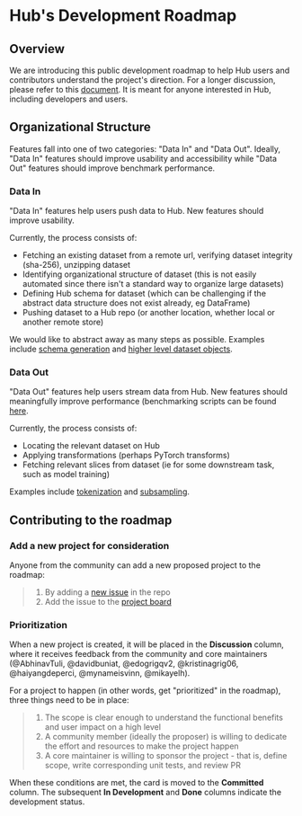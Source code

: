# Hub's Development Roadmap
## Overview
We are introducing this public development roadmap to help Hub users and contributors understand the project's direction. For a longer discussion, please refer to this [document](https://www.notion.so/Hub-Roadmap-24854a6648bb488e9063681890f8c890). It is meant for anyone interested in Hub, including developers and users.

## Organizational Structure
Features fall into one of two categories: "Data In" and "Data Out". Ideally, "Data In" features should improve usability and accessibility while "Data Out" features should improve benchmark performance.

### Data In
"Data In" features help users push data to Hub. New features should improve usability.

Currently, the process consists of:
* Fetching an existing dataset from a remote url, verifying dataset integrity (sha-256), unzipping dataset
* Identifying organizational structure of dataset (this is not easily automated since there isn't a standard way to organize large datasets)
* Defining Hub schema for dataset (which can be challenging if the abstract data structure does not exist already, eg DataFrame)
* Pushing dataset to a Hub repo (or another location, whether local or another remote store)

We would like to abstract away as many steps as possible. Examples include [schema generation](https://github.com/activeloopai/Hub/pull/344) and [higher level dataset objects](https://github.com/activeloopai/Hub/issues/505).

### Data Out
"Data Out" features help users stream data from Hub. New features should meaningfully improve performance (benchmarking scripts can be found [here](https://github.com/activeloopai/Hub/tree/master/benchmarks).

Currently, the process consists of:
* Locating the relevant dataset on Hub
* Applying transformations (perhaps PyTorch transforms)
* Fetching relevant slices from dataset (ie for some downstream task, such as model training)

Examples include [tokenization](https://github.com/activeloopai/Hub/issues/503) and [subsampling](https://github.com/activeloopai/Hub/issues/513).


## Contributing to the roadmap
### Add a new project for consideration
Anyone from the community can add a new proposed project to the roadmap:
> 1. By adding a [new issue](https://github.com/activeloopai/Hub/issues) in the repo
> 1. Add the issue to the [project board](https://github.com/activeloopai/Hub/projects/10)
 
### Prioritization
When a new project is created, it will be placed in the **Discussion** column, where it receives feedback from the community and core maintainers (@AbhinavTuli, @davidbuniat, @edogrigqv2, @kristinagrig06, @haiyangdeperci, @mynameisvinn, @mikayelh).

For a project to happen (in other words, get "prioritized" in the roadmap), three things need to be in place:

> 1. The scope is clear enough to understand the functional benefits and user impact on a high level
> 1. A community member (ideally the proposer) is willing to dedicate the effort and resources to make the project happen
> 1. A core maintainer is willing to sponsor the project - that is, define scope, write corresponding unit tests, and review PR

When these conditions are met, the card is moved to the **Committed** column. The subsequent **In Development** and **Done** columns indicate the development status.